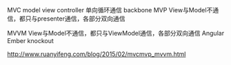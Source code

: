 MVC model view controller 单向循环通信
    backbone
MVP View与Model不通信，都只与presenter通信，各部分双向通信

MVVM View与Model不通信，都只与ViewModel通信，各部分双向通信
     Angular Ember knockout
     
     
http://www.ruanyifeng.com/blog/2015/02/mvcmvp_mvvm.html